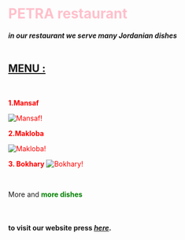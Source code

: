 # <font color="pink">**PETRA** restaurant </font> 

***in our restaurant we serve many Jordanian dishes***
<br>
<br>


## <ins>**MENU :**</ins>
<br>

<font color="red">**1.Mansaf**

![Mansaf!](https://www.cheftariq.com/wp-content/uploads/2020/04/mansaf-4-1.jpg.webp "mansaf")


**2.Makloba**

![Makloba!](https://plantbasedfolk.com/wp-content/uploads/2021/04/Maqlouba.jpg "Makloba")

**3. Bokhary**
![Bokhary!](https://modo3.com/thumbs/fit630x300/47985/1439110962/%D8%B7%D8%B1%D9%8A%D9%82%D8%A9_%D8%B9%D9%85%D9%84_%D8%B1%D8%B2_%D8%A8%D8%AE%D8%A7%D8%B1%D9%8A.jpg "Bokhary")      </font>          

<br>

More  and <font color="green">**more dishes**</font>  
<br><br><br>
**to visit our website press [***here***](https://duckduckgo.com).**


